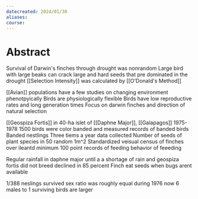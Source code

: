 ```yaml
---
datecreated: 2024/01/30
aliases: 
course:
---
```

# Abstract

Survival of Darwin's finches through drought was nonrandom
Large bird with large beaks can crack large and hard seeds that pre dominated in the drought
[[Selection Intensity]] was calculated by [[O'Donald's Method]]

[[Avian]] populations have a few studies on changing environment phenotpyically
Birds are physiologically flexible
Birds have low reproductive rates and long generation times
Focus on darwin finches and direction of natural selection 

[[Geospiza Fortis]] in 40-ha islet of [[Daphne Major]], [[Galapagos]] 1975-1978
1500 birds were color banded and measured
records of banded birds 
Banded nestlings
Three tiems a year data collected
Number of seeds of plant species in 50 random 1m^2
Standardized veisual census of finches over ileantd
minimum 100 point records of feeding behavior of feeeding 

Regular rainfall in daphne major
until a a shortage of rain and geospiza fortis did not breed
declined in 85 percent
Finch eat seeds when bugs arent available

1/388 neslings survived
sex ratio was roughly equal during 1976
now 6 males to 1
surviving birds are larger
